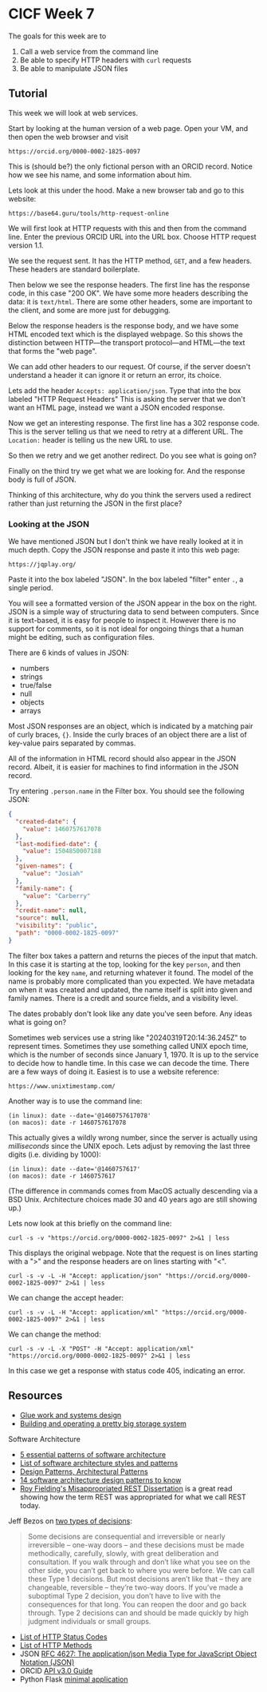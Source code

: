 # CICF Week 7

The goals for this week are to

1. Call a web service from the command line
1. Be able to specify HTTP headers with `curl` requests
1. Be able to manipulate JSON files


## Tutorial

This week we will look at web services.

Start by looking at the human version of a web page.
Open your VM, and then open the web browser and visit

    https://orcid.org/0000-0002-1825-0097

This is (should be?) the only fictional person with an ORCID record.
Notice how we see his name, and some information about him.

Lets look at this under the hood.
Make a new browser tab and go to this website:

    https://base64.guru/tools/http-request-online

We will first look at HTTP requests with this and then from the command line.
Enter the previous ORCID URL into the URL box.
Choose HTTP request version 1.1.

We see the request sent.
It has the HTTP method, `GET`, and a few headers.
These headers are standard boilerplate.

Then below we see the response headers.
The first line has the response code, in this case "200 OK".
We have some more headers describing the data:
it is `text/html`.
There are some other headers, some are important to the client, and some are more just for debugging.

Below the response headers is the response body, and we have some HTML encoded text which is the displayed webpage.
So this shows the distinction between HTTP—the transport protocol—and HTML—the text that forms the "web page".

We can add other headers to our request.
Of course, if the server doesn't understand a header it can ignore it or return an error, its choice.

Lets add the header `Accepts: application/json`.
Type that into the box labeled "HTTP Request Headers"
This is asking the server that we don't want an HTML page, instead we want a JSON encoded response.

Now we get an interesting response.
The first line has a 302 response code.
This is the server telling us that we need to retry at a different URL.
The `Location:` header is telling us the new URL to use.

So then we retry and we get another redirect.
Do you see what is going on?

Finally on the third try we get what we are looking for.
And the response body is full of JSON.

Thinking of this architecture, why do you think the servers used a redirect rather than just returning the JSON in the first place?

### Looking at the JSON

We have mentioned JSON but I don't think we have really looked at it in much depth.
Copy the JSON response and paste it into this web page:

    https://jqplay.org/

Paste it into the box labeled "JSON".
In the box labeled "filter" enter `.`, a single period.

You will see a formatted version of the JSON appear in the box on the right.
JSON is a simple way of structuring data to send between computers.
Since it is text-based, it is easy for people to inspect it.
However there is no support for comments, so it is not ideal for ongoing things that a human might be editing, such as configuration files.

There are 6 kinds of values in JSON:
* numbers
* strings
* true/false
* null
* objects
* arrays

Most JSON responses are an object, which is indicated by a matching pair of curly braces, `{}`.
Inside the curly braces of an object there are a list of
key-value pairs separated by commas.

All of the information in HTML record should also appear in the JSON record.
Albeit, it is easier for machines to find information in the JSON record.

Try entering `.person.name` in the Filter box.
You should see the following JSON:

```json
{
  "created-date": {
    "value": 1460757617078
  },
  "last-modified-date": {
    "value": 1504850007188
  },
  "given-names": {
    "value": "Josiah"
  },
  "family-name": {
    "value": "Carberry"
  },
  "credit-name": null,
  "source": null,
  "visibility": "public",
  "path": "0000-0002-1825-0097"
}
```

The filter box takes a pattern and returns the pieces of the input that match.
In this case it is starting at the top, looking for the key `person`, and then looking for the key `name`, and returning whatever it found.
The model of the name is probably more complicated than you expected.
We have metadata on when it was created and updated, the name itself is split into given and family names.
There is a credit and source fields, and a visibility level.

The dates probably don't look like any date you've seen before.
Any ideas what is going on?

Sometimes web services use a string like "20240319T20:14:36.245Z" to represent times.
Sometimes they use something called UNIX epoch time, which is the number of seconds since
January 1, 1970.
It is up to the service to decide how to handle time.
In this case we can decode the time.
There are a few ways of doing it.
Easiest is to use a website reference:

    https://www.unixtimestamp.com/

Another way is to use the command line:

    (in linux): date --date='@1460757617078'
    (on macos): date -r 1460757617078

This actually gives a wildly wrong number, since the server is actually using _milliseconds_ since the UNIX epoch.
Lets adjust by removing the last three digits (i.e. dividing by 1000):

    (in linux): date --date='@1460757617'
    (on macos): date -r 1460757617

(The difference in commands comes from MacOS actually descending via a BSD Unix. Architecture choices made 30 and 40 years ago are still showing up.)


Lets now look at this briefly on the command line:

    curl -s -v "https://orcid.org/0000-0002-1825-0097" 2>&1 | less

This displays the original webpage.
Note that the request is on lines starting with a ">"
and the response headers are on lines starting with "<".

    curl -s -v -L -H "Accept: application/json" "https://orcid.org/0000-0002-1825-0097" 2>&1 | less

We can change the accept header:

    curl -s -v -L -H "Accept: application/xml" "https://orcid.org/0000-0002-1825-0097" 2>&1 | less

We can change the method:

    curl -s -v -L -X "POST" -H "Accept: application/xml" "https://orcid.org/0000-0002-1825-0097" 2>&1 | less

In this case we get a response with status code 405, indicating an error.



## Resources

* [Glue work and systems design](https://apenwarr.ca/log/?m=202012)
* [Building and operating a pretty big storage system](https://www.allthingsdistributed.com/2023/07/building-and-operating-a-pretty-big-storage-system.html)

Software Architecture
* [5 essential patterns of software architecture](https://www.redhat.com/architect/5-essential-patterns-software-architecture)
* [List of software architecture styles and patterns](https://en.wikipedia.org/wiki/List_of_software_architecture_styles_and_patterns)
* [Design Patterns, Architectural Patterns](https://cs.nyu.edu/~jcf/classes/g22.2440-001_sp06/slides/session8/g22_2440_001_c82.pdf)
* [14 software architecture design patterns to know](https://www.redhat.com/architect/14-software-architecture-patterns)
* [Roy Fielding's Misappropriated REST Dissertation](https://twobithistory.org/2020/06/28/rest.html) is a great read showing how the term REST was appropriated for what we call REST today.

Jeff Bezos on [two types of decisions](https://www.sec.gov/Archives/edgar/data/1018724/000119312516530910/d168744dex991.htm):

> Some decisions are consequential and irreversible or nearly irreversible –
> one-way doors – and these decisions must be made methodically, carefully,
> slowly, with great deliberation and consultation. If you walk through and
> don’t like what you see on the other side, you can’t get back to where you
> were before. We can call these Type 1 decisions. But most decisions aren’t
> like that – they are changeable, reversible – they’re two-way doors. If
> you’ve made a suboptimal Type 2 decision, you don’t have to live with the
> consequences for that long. You can reopen the door and go back through. Type
> 2 decisions can and should be made quickly by high judgment individuals or
> small groups.

* [List of HTTP Status Codes](https://en.wikipedia.org/wiki/List_of_HTTP_status_codes)
* [List of HTTP Methods](https://en.wikipedia.org/wiki/HTTP#Request_methods)
* JSON [RFC 4627: The application/json Media Type for JavaScript Object Notation (JSON)](https://www.ietf.org/rfc/rfc4627.txt)
* ORCID [API v3.0 Guide](https://github.com/ORCID/orcid-model/blob/master/src/main/resources/record_3.0/README.md)
* Python Flask [minimal application](https://flask.palletsprojects.com/en/3.0.x/quickstart/#a-minimal-application)


